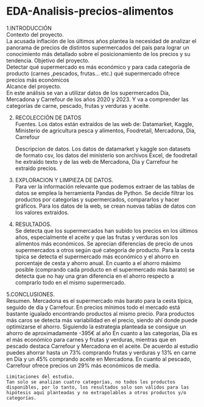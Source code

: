 # EDA-Analisis-precios-alimentos


1.INTRODUCCIÓN <br>
	Contexto del proyecto.<br>
	La acusada inflación de los últimos años plantea la necesidad de analizar el panorama de precios de distintos supermercados del país para lograr un conocimiento más detallado sobre el posicionamiento de los precios y su tendencia.
	Objetivo del proyecto.<br>
	Detectar qué supermercado es más económico y para cada categoría de producto (carnes ,pescados, frutas… etc.) qué supermercado ofrece precios más económicos<br>
	Alcance del proyecto.<br>
	En este análisis se van a utilizar datos de los supermercados Día, Mercadona y Carrefour de los años 2020 y 2023. Y va a comprender las categorías de carne, pescado, frutas y verduras y aceite.

2. RECOLECCIÓN DE DATOS<br>
	Fuentes.
	Los datos están extraídos de las web de:
	Datamarket, 
	Kaggle, 
	Ministerio de agricultura pesca y alimentos,
	Foodretail,
	Mercadona,
	Dia,	
	Carrefour

	Descripcion de datos.
	Los datos de datamarket y kaggle son datasets de formato csv, los datos del ministerio son archivos Excel, de foodretail he extraído texto y de las web de Mercadona, Dia y Carrefour he extraído precios.

2. EXPLORACION Y LIMPIEZA DE DATOS.<br>
	Para ver la información relevante que podemos extraer de las tablas de datos se emplea la herramienta Pandas de Python. Se decide filtrar los productos por categorías y supermercados, compararlos y hacer gráficos.
	Para los datos de la web, se crean nuevas tablas de datos con los valores extraídos.

4. RESULTADOS.<br>
	Se detecta que los supermercados han subido los precios en los últimos años, especialmente el aceite y que las frutas y verduras son los alimentos más económicos. Se aprecian diferencias de precio de unos supermercados a otros según qué categoría de producto. 
	Para la cesta típica se detecta el supermercado más económico y el ahorro en porcentaje de cesta y ahorro anual. En cuanto a el ahorro máximo posible (comprando cada producto en el supermercado más barato) se detecta que no hay una gran diferencia en el ahorro respecto a comprarlo todo en el mismo supermercado.
	
5.CONCLUSIONES.<br>
	Resumen.
	Mercadona es el supermercado más barato para la cesta típica, seguido de día y Carrefour. En precios mínimos todo el mercado está bastante igualado encontrando productos al mismo precio. Para productos más caros se detecta más variabilidad en el precio, siendo ahí donde puede optimizarse el ahorro. Siguiendo la estrategia planteada se consigue un ahorro de aproximadamente -395€ al año
	En cuanto a las categorías, Día es el más económico para carnes y frutas y verduras, mientras que en pescado destaca Carrefour y Mercadona en el aceite. De acuerdo al estudio puedes ahorrar hasta un 73% comprando frutas y verduras y 13% en carne en Día y un 45% comprando aceite en Mercadona. En cuanto al pescado, Carrefour ofrece precios un 29% más económicos de media.
	
	Limitaciones del estudio.
	Tan solo se analizan cuatro categorías, no todos los productos disponibles, por lo tanto, los resultados solo son válidos para las hipótesis aquí planteadas y no extrapolables a otros productos y/o categorías.

